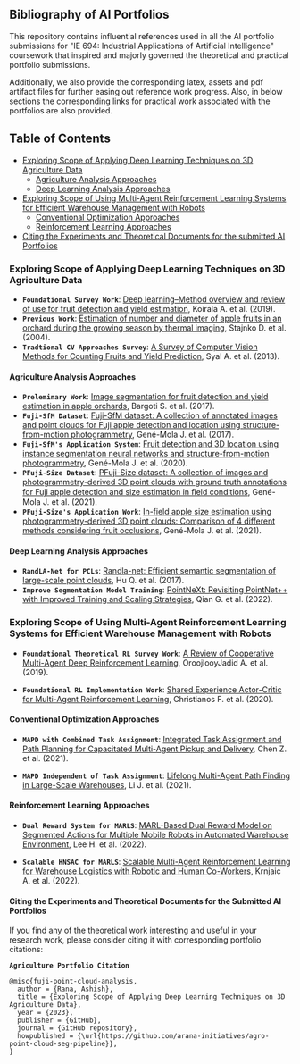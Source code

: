 ## Bibliography of AI Portfolios

This repository contains influential references used in all the AI portfolio submissions for
"IE 694: Industrial Applications of Artificial Intelligence" coursework
that inspired and majorly governed the theoretical and practical portfolio submissions.

Additionally, we also provide the corresponding latex, assets and pdf artifact files for further easing out reference work progress.
Also, in below sections the corresponding links for practical work associated with the portfolios are also provided.

## Table of Contents

* [Exploring Scope of Applying Deep Learning Techniques on 3D Agriculture Data](#exploring-scope-of-applying-deep-learning-techniques-on-3d-agriculture-data)
  * [Agriculture Analysis Approaches](#agriculture-analysis-approaches)
  * [Deep Learning Analysis Approaches](#deep-learning-analysis-approaches)
* [Exploring Scope of Using Multi-Agent Reinforcement Learning Systems for Efficient Warehouse Management with Robots](exploring-scope-of-using-multi-agent-reinforcement-learning-systems-for-efficient-warehouse-management-with-robots)
  * [Conventional Optimization Approaches](#conventional-optimization-approaches)
  * [Reinforcement Learning Approaches](#reinforcement-learning-approaches)
* [Citing the Experiments and Theoretical Documents for the submitted AI Portfolios](#citing-the-experiments-and-theoretical-documents-for-the-submitted-ai-portfolios)

### Exploring Scope of Applying Deep Learning Techniques on 3D Agriculture Data

* **`Foundational Survey Work`**: [Deep learning–Method overview and review of use for fruit detection and yield estimation](https://doi.org/10.1016/j.compag.2019.04.017), Koirala A. et al. (2019).
* **`Previous Work`**: [Estimation of number and diameter of apple fruits in an orchard during the growing season by thermal imaging](https://doi.org/10.1016/S0168-1699(03)00086-3), Stajnko D. et al. (2004).
* **`Tradtional CV Approaches Survey`**: [A  Survey of Computer Vision Methods for Counting Fruits and Yield Prediction](http://www.ijcse.net/docs/IJCSE13-02-06-038.pdf), Syal A. et al. (2013).

#### Agriculture Analysis Approaches

* **`Preleminary Work`**: [Image segmentation for fruit detection and yield estimation in apple orchards](https://doi.org/10.1002/rob.21699), Bargoti S. et al. (2017).
* **`Fuji-SfM Dataset`**: [Fuji-SfM dataset: A collection of annotated images and point clouds for Fuji apple detection and location using structure-from-motion photogrammetry](https://doi.org/10.1016/j.dib.2020.105591), Gené-Mola J. et al. (2017).
* **`Fuji-SfM's Application System`**: [Fruit detection and 3D location using instance segmentation neural networks and structure-from-motion photogrammetry](https://doi.org/10.1016/j.compag.2019.105165), Gené-Mola J. et al. (2020).
* **`PFuji-Size Dataset`**: [PFuji-Size dataset: A collection of images and photogrammetry-derived 3D point clouds with ground truth annotations for Fuji apple detection and size estimation in ﬁeld conditions](https://doi.org/10.1016/j.dib.2021.107629), Gené-Mola J. et al. (2021).
* **`PFuji-Size's Application Work`**: [In-field apple size estimation using photogrammetry-derived 3D point clouds: Comparison of 4 different methods considering fruit occlusions](https://doi.org/10.1016/j.compag.2021.106343), Gené-Mola J. et al. (2021).

#### Deep Learning Analysis Approaches

* **`RandLA-Net for PCLs`**: [Randla-net: Efficient semantic segmentation of large-scale point clouds](https://arxiv.org/abs/1911.11236), Hu Q. et al. (2017).
* **`Improve Segmentation Model Training`**: [PointNeXt: Revisiting PointNet++ with Improved Training and Scaling Strategies](https://arxiv.org/abs/2206.04670), Qian G. et al. (2022).

### Exploring Scope of Using Multi-Agent Reinforcement Learning Systems for Efficient Warehouse Management with Robots

* **`Foundational Theoretical RL Survey Work`**: [A Review of Cooperative Multi-Agent Deep Reinforcement Learning](https://arxiv.org/abs/1908.03963), OroojlooyJadid A. et al. (2019).

* **`Foundational RL Implementation Work`**: [Shared Experience Actor-Critic for Multi-Agent Reinforcement Learning](https://arxiv.org/abs/2006.07169), Christianos F. et al. (2020).

#### Conventional Optimization Approaches

* **`MAPD with Combined Task Assignment`**: [Integrated Task Assignment and Path Planning for Capacitated Multi-Agent Pickup and Delivery](https://ieeexplore.ieee.org/abstract/document/9410352), Chen Z. et al. (2021).

* **`MAPD Independent of Task Assignment`**: [Lifelong Multi-Agent Path Finding in Large-Scale Warehouses](https://arxiv.org/abs/2005.07371), Li J. et al. (2021).

#### Reinforcement Learning Approaches

* **`Dual Reward System for MARLS`**: [MARL-Based Dual Reward Model on Segmented Actions for Multiple Mobile Robots in Automated Warehouse Environment](https://www.mdpi.com/2076-3417/12/9/4703), Lee H. et al. (2022).

* **`Scalable HNSAC for MARLS`**: [Scalable Multi-Agent Reinforcement Learning for Warehouse Logistics with Robotic and Human Co-Workers](https://arxiv.org/abs/2212.11498), Krnjaic A. et al. (2022).

#### Citing the Experiments and Theoretical Documents for the Submitted AI Portfolios

If you find any of the theoretical work interesting and useful in your research work, please consider citing it with
corresponding portfolio citations:

**`Agriculture Portfolio Citation`**

```
@misc{fuji-point-cloud-analysis,
  author = {Rana, Ashish},
  title = {Exploring Scope of Applying Deep Learning Techniques on 3D Agriculture Data},
  year = {2023},
  publisher = {GitHub},
  journal = {GitHub repository},
  howpublished = {\url{https://github.com/arana-initiatives/agro-point-cloud-seg-pipeline}},
}
```
